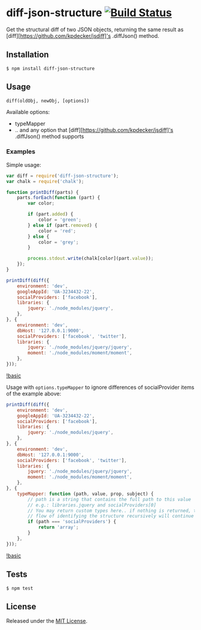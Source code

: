 # diff-json-structure [![Build Status](https://travis-ci.org/IndigoUnited/node-diff-json-structure.svg?branch=master)](https://travis-ci.org/IndigoUnited/node-diff-json-structure)

Get the structural diff of two JSON objects, returning the same result as [diff][https://github.com/kpdecker/jsdiff]'s .diffJson() method.


## Installation

`$ npm install diff-json-structure`


## Usage

`diff(oldObj, newObj, [options])`

Available options:

- typeMapper
- .. and any option that [diff][https://github.com/kpdecker/jsdiff]'s .diffJson() method supports

### Examples

Simple usage:

```js
var diff = require('diff-json-structure');
var chalk = require('chalk');

function printDiff(parts) {
    parts.forEach(function (part) {
        var color;

        if (part.added) {
            color = 'green';
        } else if (part.removed) {
            color = 'red';
        } else {
            color = 'grey';
        }

        process.stdout.write(chalk[color](part.value));
    });
}

printDiff(diff({
    environment: 'dev',
    googleAppId: 'UA-3234432-22',
    socialProviders: ['facebook'],
    libraries: {
        jquery: './node_modules/jquery',
    },
}, {
    environment: 'dev',
    dbHost: '127.0.0.1:9000',
    socialProviders: ['facebook', 'twitter'],
    libraries: {
        jquery: './node_modules/jquery/jquery',
        moment: './node_modules/moment/moment',
    },
}));
```

[!basic](./screenshots/basic.png)


Usage with `options.typeMapper` to ignore differences of socialProvider items of the example above:

```js
printDiff(diff({
    environment: 'dev',
    googleAppId: 'UA-3234432-22',
    socialProviders: ['facebook'],
    libraries: {
        jquery: './node_modules/jquery',
    },
}, {
    environment: 'dev',
    dbHost: '127.0.0.1:9000',
    socialProviders: ['facebook', 'twitter'],
    libraries: {
        jquery: './node_modules/jquery/jquery',
        moment: './node_modules/moment/moment',
    },
}, {
    typeMapper: function (path, value, prop, subject) {
        // path is a string that contains the full path to this value
        // e.g.: libraries.jquery and socialProviders[0]
        // You may return custom types here.. if nothing is returned, the normal
        // flow of identifying the structure recursively will continue
        if (path === 'socialProviders') {
            return 'array';
        }
    },
}));
```

[!basic](./screenshots/mapper.png)


## Tests

`$ npm test`


## License

Released under the [MIT License](http://www.opensource.org/licenses/mit-license.php).
